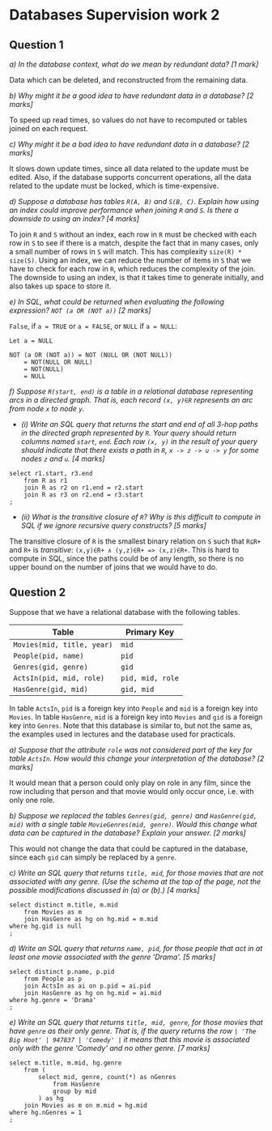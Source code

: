 # Databases Supervision work 2

## Question 1

*a) In the database context, what do we mean by redundant data? [1 mark]*

Data which can be deleted, and reconstructed from the remaining data.

*b) Why might it be a good idea to have redundant data in a database? [2 marks]*

To speed up read times, so values do not have to recomputed or tables joined on each request.

*c) Why might it be a bad idea to have redundant data in a database? [2 marks]*

It slows down update times, since all data related to the update must be edited. Also, if the database supports concurrent operations, all the data related to the update must be locked, which is time-expensive.

*d) Suppose a database has tables `R(A, B)` and `S(B, C)`. Explain how using an index could improve performance when joining `R` and `S`. Is there a downside to using an index? [4 marks]*

To join `R` and `S` without an index, each row in `R` must be checked with each row in `S` to see if there is a match, despite the fact that in many cases, only a small number of rows in `S` will match. This has complexity `size(R) * size(S)`. Using an index, we can reduce the number of items in `S` that we have to check for each row in `R`, which reduces the complexity of the join. The downside to using an index, is that it takes time to generate initially, and also takes up space to store it.

*e) In SQL, what could be returned when evaluating the following expression? `NOT (a OR (NOT a))` [2 marks]*

`False`, if `a = TRUE` or `a = FALSE`, or `NULL` if `a = NULL`:

```
Let a = NULL

NOT (a OR (NOT a)) = NOT (NULL OR (NOT NULL))
    = NOT(NULL OR NULL)
    = NOT(NULL)
    = NULL
```

*f) Suppose `R(start, end)` is a table in a relational database representing arcs in a directed graph. That is, each record `(x, y)∈R` represents an arc from node `x` to node `y`.*

- *(i) Write an SQL query that returns the start and end of all 3-hop paths in the directed graph represented by `R`. Your query should return columns named `start`, `end`. Each row `(x, y)` in the result of your query should indicate that there exists a path in `R`, `x -> z -> u -> y` for some nodes `z` and `u`. [4 marks]*

```
select r1.start, r3.end
    from R as r1
    join R as r2 on r1.end = r2.start
    join R as r3 on r2.end = r3.start
;
```

- *(ii) What is the transitive closure of `R`?  Why is this difficult to compute in SQL if we ignore recursive query constructs? [5 marks]*

The transitive closure of `R` is the smallest binary relation on `S` such that `R⊆R+` and `R+` is *transitive*: `(x,y)∈R+ ∧ (y,z)∈R+ => (x,z)∈R+`. This is hard to compute in SQL, since the paths could be of any length, so there is no upper bound on the number of joins that we would have to do.

## Question 2

Suppose that we have a relational database with the following tables.

| Table                      | Primary Key      |
| -------------------------- | ---------------- |
| `Movies(mid, title, year)` | `mid`            |
| `People(pid, name)`        | `pid`            |
| `Genres(gid, genre)`       | `gid`            |
| `ActsIn(pid, mid, role)`   | `pid, mid, role` |
| `HasGenre(gid, mid)`       | `gid, mid`       |

In table `ActsIn`, `pid` is a foreign key into `People` and `mid` is a foreign key into `Movies`. In table `HasGenre`, `mid` is a foreign key into `Movies` and `gid` is a foreign key into `Genres`. Note that this database is similar to, but not the same as, the examples used in lectures and the database used for practicals.

*a) Suppose that the attribute `role` was not considered part of the key for table `ActsIn`. How would this change your interpretation of the database? [2 marks]*

It would mean that a person could only play on role in any film, since the row including that person and that movie would only occur once, i.e. with only one role.

*b) Suppose we replaced the tables `Genres(gid, genre)` and `HasGenre(gid, mid)` with a single table `MovieGenres(mid, genre)`. Would this change what data can be captured in the database? Explain your answer. [2 marks]*

This would not change the data that could be captured in the database, since each `gid` can simply be replaced by a `genre`.

*c) Write an SQL query that returns `title, mid`, for those movies that are not associated with any genre. (Use the schema at the top of the page, not the possible modifications discussed in (a) or (b).) [4 marks]*

```
select distinct m.title, m.mid
    from Movies as m
    join HasGenre as hg on hg.mid = m.mid
where hg.gid is null
;
```

*d) Write an SQL query that returns `name, pid`, for those people that act in at least one movie associated with the genre 'Drama'. [5 marks]*

```
select distinct p.name, p.pid
    from People as p
    join ActsIn as ai on p.pid = ai.pid
    join HasGenre as hg on hg.mid = ai.mid
where hg.genre = 'Drama'
;
```

*e) Write an SQL query that returns `title, mid, genre`, for those movies that have `genre` as their only genre. That is, if the query returns the row `| 'The Big Hoot' | 947837 | 'Comedy' |` it means that this movie is associated only  with the genre 'Comedy' and no other genre. [7 marks]*

```
select m.title, m.mid, hg.genre
    from (
        select mid, genre, count(*) as nGenres
            from HasGenre
            group by mid
        ) as hg
    join Movies as m on m.mid = hg.mid
where hg.nGenres = 1
;
```
